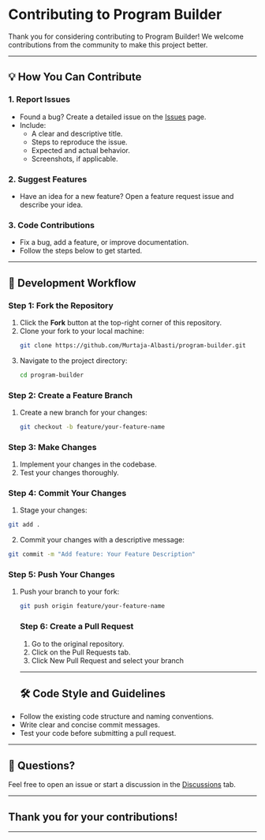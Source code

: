 # Contributing to Program Builder

Thank you for considering contributing to Program Builder! We welcome contributions from the community to make this project better.

---

## 💡 How You Can Contribute

### 1. Report Issues
- Found a bug? Create a detailed issue on the [Issues](https://github.com/Murtaja-Albasti/program-builder/issues) page.
- Include:
  - A clear and descriptive title.
  - Steps to reproduce the issue.
  - Expected and actual behavior.
  - Screenshots, if applicable.

### 2. Suggest Features
- Have an idea for a new feature? Open a feature request issue and describe your idea.

### 3. Code Contributions
- Fix a bug, add a feature, or improve documentation.
- Follow the steps below to get started.

---

## 🔧 Development Workflow

### Step 1: Fork the Repository
1. Click the **Fork** button at the top-right corner of this repository.
2. Clone your fork to your local machine:
   ```bash
   git clone https://github.com/Murtaja-Albasti/program-builder.git
   ```
3. Navigate to the project directory:
   ```bash
   cd program-builder
   ```
### Step 2: Create a Feature Branch
1. Create a new branch for your changes:
   ```bash
   git checkout -b feature/your-feature-name
   ```
### Step 3: Make Changes
1. Implement your changes in the codebase.
2. Test your changes thoroughly.

### Step 4: Commit Your Changes
1. Stage your changes:
```bash
git add .
```
2. Commit your changes with a descriptive message:
```bash
git commit -m "Add feature: Your Feature Description"

```

### Step 5: Push Your Changes
1. Push your branch to your fork:
   ```bash
   git push origin feature/your-feature-name

   ```
   ### Step 6: Create a Pull Request
   1. Go to the original repository.
   2. Click on the Pull Requests tab.
   3. Click New Pull Request and select your branch
  
   ---

   ## 🛠 Code Style and Guidelines
- Follow the existing code structure and naming conventions.
- Write clear and concise commit messages.
- Test your code before submitting a pull request.

---

## 💬 Questions?
Feel free to open an issue or start a discussion in the [Discussions](https://github.com/Murtaja-Albasti/program-builder/Discussions) tab.

---
## Thank you for your contributions!
---

